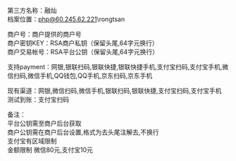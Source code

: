 第三方名称：融灿  
档案位置：php@60.245.62.221\rongtsan  
  
商户号：商户提供的商户号  
商户密钥KEY：RSA商户私钥（保留头尾,64字元换行）  
商户交易帐号：RSA平台公钥（保留头尾,64字元换行）  
  
支持payment：网银,银联扫码,银联快捷,银联快捷手机,支付宝扫码,支付宝手机,微信扫码,微信手机,QQ钱包,QQ手机,京东扫码,京东手机  
  
现有渠道：网银,微信扫码,微信手机,银联扫码,银联快捷,支付宝扫码,支付宝手机  
测试到账：支付宝扫码  
  
备注：  
平台公钥需至商户后台获取  
商户公钥需在商户后台设置,格式为去头尾注解去,不换行  
支付宝有区域限制  
金额限制 微信80元,支付宝10元  